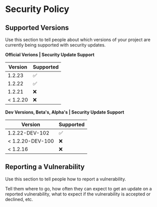# Security Policy

## Supported Versions

Use this section to tell people about which versions of your project are
currently being supported with security updates.

**Official Verions | Security Update Support**

| Version       | Supported          |
|---------------|--------------------|
| 1.2.23        | :white_check_mark: |
| 1.2.22        | :white_check_mark: |
| 1.2.21        | :x:                |
| < 1.2.20      | :x:                |

**Dev Versions, Beta's, Alpha's | Security Update Support**

| Version          | Supported          |
|------------------|--------------------|
| 1.2.22-DEV-102   | :white_check_mark: |
| < 1.2.20-DEV-100 | :x:                |
| < 1.2.16         | :x:                |

## Reporting a Vulnerability

Use this section to tell people how to report a vulnerability.

Tell them where to go, how often they can expect to get an update on a
reported vulnerability, what to expect if the vulnerability is accepted or
declined, etc.
